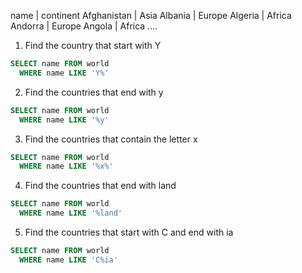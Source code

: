 name | continent
Afghanistan | Asia
Albania | Europe
Algeria | Africa
Andorra | Europe
Angola | Africa
....

1. Find the country that start with Y
```sql
SELECT name FROM world
  WHERE name LIKE 'Y%'
```

2. Find the countries that end with y
```sql
SELECT name FROM world
  WHERE name LIKE '%y'
```

3. Find the countries that contain the letter x
```sql
SELECT name FROM world
  WHERE name LIKE '%x%'
```

4. Find the countries that end with land
```sql
SELECT name FROM world
  WHERE name LIKE '%land'
```

5. Find the countries that start with C and end with ia
```sql
SELECT name FROM world
  WHERE name LIKE 'C%ia'
```
